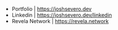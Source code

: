 - Portfolio | https://joshsevero.dev
- Linkedin | https://joshsevero.dev/linkedin
- Revela Network | https://revela.network